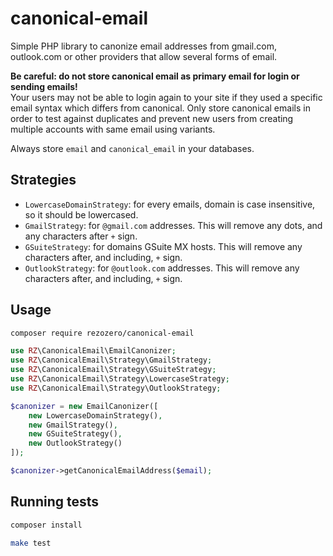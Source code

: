 # canonical-email
Simple PHP library to canonize email addresses from gmail.com, outlook.com or other providers that allow several forms of email.

**Be careful: do not store canonical email as primary email for login or sending emails!**    
Your users may not be able to login again to your site if they used a specific email syntax which differs from canonical. Only store canonical emails in order to test against duplicates and prevent new users from creating multiple accounts with same email using variants.

Always store `email` and `canonical_email` in your databases.

## Strategies

- `LowercaseDomainStrategy`: for every emails, domain is case insensitive, so it should be lowercased.
- `GmailStrategy`: for `@gmail.com` addresses. This will remove any dots, and any characters after `+` sign.
- `GSuiteStrategy`: for domains GSuite MX hosts. This will remove any characters after, and including, `+` sign.
- `OutlookStrategy`: for `@outlook.com` addresses. This will remove any characters after, and including, `+` sign.

## Usage

```bash
composer require rezozero/canonical-email
```

```php
use RZ\CanonicalEmail\EmailCanonizer;
use RZ\CanonicalEmail\Strategy\GmailStrategy;
use RZ\CanonicalEmail\Strategy\GSuiteStrategy;
use RZ\CanonicalEmail\Strategy\LowercaseStrategy;
use RZ\CanonicalEmail\Strategy\OutlookStrategy;

$canonizer = new EmailCanonizer([
    new LowercaseDomainStrategy(),
    new GmailStrategy(),
    new GSuiteStrategy(),
    new OutlookStrategy()
]);

$canonizer->getCanonicalEmailAddress($email);
```

## Running tests

```bash
composer install

make test
```
